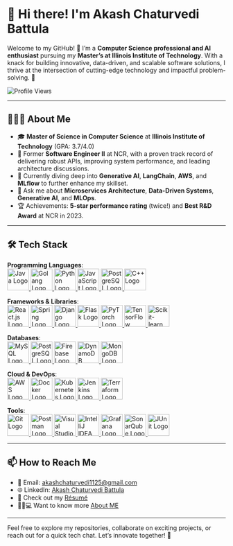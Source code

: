 # 👋 Hi there! I'm **Akash Chaturvedi Battula**

Welcome to my GitHub! 🚀 I’m a **Computer Science professional and AI enthusiast** pursuing my **Master’s at Illinois Institute of Technology**. With a knack for building innovative, data-driven, and scalable software solutions, I thrive at the intersection of cutting-edge technology and impactful problem-solving. 🌟

![Profile Views](https://komarev.com/ghpvc/?username=Akash-chatur)

---

## 👨🏻‍💻 About Me

- 🎓 **Master of Science in Computer Science** at **Illinois Institute of Technology** (GPA: 3.7/4.0)
- 🔭 Former **Software Engineer II** at NCR, with a proven track record of delivering robust APIs, improving system performance, and leading architecture discussions.
- 🌱 Currently diving deep into **Generative AI**, **LangChain**, **AWS**, and **MLflow** to further enhance my skillset.
- 💬 Ask me about **Microservices Architecture**, **Data-Driven Systems**, **Generative AI**, and **MLOps**.
- 🏆 Achievements: **5-star performance rating** (twice!) and **Best R&D Award** at NCR in 2023.

---

## 🛠 Tech Stack

**Programming Languages**:  
<a href="https://www.java.com" target="_blank">
    <img src="https://upload.wikimedia.org/wikipedia/en/3/30/Java_programming_language_logo.svg" alt="Java Logo" width="50" height="50">
</a>
<a href="https://go.dev" target="_blank">
    <img src="https://upload.wikimedia.org/wikipedia/commons/0/05/Go_Logo_Blue.svg" alt="Golang Logo" width="50" height="50">
</a>
<a href="https://www.python.org" target="_blank">
    <img src="https://upload.wikimedia.org/wikipedia/commons/c/c3/Python-logo-notext.svg" alt="Python Logo" width="50" height="50">
</a>
<a href="https://developer.mozilla.org/en-US/docs/Web/JavaScript" target="_blank">
    <img src="https://upload.wikimedia.org/wikipedia/commons/6/6a/JavaScript-logo.png" alt="JavaScript Logo" width="50" height="50">
</a>
<a href="https://www.postgresql.org/docs/" target="_blank">
    <img src="https://upload.wikimedia.org/wikipedia/commons/2/29/Postgresql_elephant.svg" alt="PostgreSQL Logo" width="50" height="50">
</a>
<a href="https://en.cppreference.com/w/" target="_blank">
    <img src="https://upload.wikimedia.org/wikipedia/commons/1/18/ISO_C%2B%2B_Logo.svg" alt="C++ Logo" width="50" height="50">
</a>


**Frameworks & Libraries**:  
<a href="https://reactjs.org/" target="_blank">
    <img src="https://upload.wikimedia.org/wikipedia/commons/a/a7/React-icon.svg" alt="React.js Logo" width="50" height="50">
</a>
<a href="https://spring.io/" target="_blank">
    <img src="https://upload.wikimedia.org/wikipedia/commons/4/44/Spring_Framework_Logo_2018.svg" alt="Spring Logo" width="50" height="50">
</a>
<a href="https://www.djangoproject.com/" target="_blank">
    <img src="https://upload.wikimedia.org/wikipedia/commons/7/75/Django_logo.svg" alt="Django Logo" width="50" height="50">
</a>
<a href="https://flask.palletsprojects.com/" target="_blank">
    <img src="https://upload.wikimedia.org/wikipedia/commons/3/3c/Flask_logo.svg" alt="Flask Logo" width="50" height="50">
</a>
<a href="https://pytorch.org/" target="_blank">
    <img src="https://upload.wikimedia.org/wikipedia/commons/1/10/PyTorch_logo_icon.svg" alt="PyTorch Logo" width="50" height="50">
</a>
<a href="https://www.tensorflow.org/" target="_blank">
    <img src="https://upload.wikimedia.org/wikipedia/commons/2/2d/Tensorflow_logo.svg" alt="TensorFlow Logo" width="50" height="50">
</a>
<a href="https://scikit-learn.org/" target="_blank">
    <img src="https://upload.wikimedia.org/wikipedia/commons/0/05/Scikit_learn_logo_small.svg" alt="Scikit-learn Logo" width="50" height="50">
</a>

**Databases**:  
<a href="https://www.mysql.com/" target="_blank">
    <img src="https://upload.wikimedia.org/wikipedia/en/d/dd/MySQL_logo.svg" alt="MySQL Logo" width="50" height="50">
</a>
<a href="https://www.postgresql.org/" target="_blank">
    <img src="https://upload.wikimedia.org/wikipedia/commons/2/29/Postgresql_elephant.svg" alt="PostgreSQL Logo" width="50" height="50">
</a>
<a href="https://firebase.google.com/" target="_blank">
    <img src="https://upload.wikimedia.org/wikipedia/commons/3/37/Firebase_Logo.svg" alt="Firebase Logo" width="50" height="50">
</a>
<a href="https://aws.amazon.com/dynamodb/" target="_blank">
    <img src="https://upload.wikimedia.org/wikipedia/commons/f/fd/DynamoDB.png" alt="DynamoDB Logo" width="50" height="50">
</a>
<a href="https://www.mongodb.com/" target="_blank">
    <img src="https://upload.wikimedia.org/wikipedia/commons/9/93/MongoDB_Logo.svg" alt="MongoDB Logo" width="50" height="50">    
</a>

**Cloud & DevOps**:  
<a href="https://aws.amazon.com/" target="_blank">
    <img src="https://upload.wikimedia.org/wikipedia/commons/9/93/Amazon_Web_Services_Logo.svg" alt="AWS Logo" width="50" height="50">
</a>
<a href="https://www.docker.com/" target="_blank">
    <img src="https://upload.wikimedia.org/wikipedia/commons/4/4e/Docker_%28container_engine%29_logo.svg" alt="Docker Logo" width="50" height="50">
</a>
<a href="https://kubernetes.io/" target="_blank">
    <img src="https://upload.wikimedia.org/wikipedia/commons/3/39/Kubernetes_logo_without_workmark.svg" alt="Kubernetes Logo" width="50" height="50">
</a>
<a href="https://www.jenkins.io/" target="_blank">
    <img src="https://upload.wikimedia.org/wikipedia/commons/e/e9/Jenkins_logo.svg" alt="Jenkins Logo" width="50" height="50">
</a>
<a href="https://www.terraform.io/" target="_blank">
    <img src="https://upload.wikimedia.org/wikipedia/commons/0/04/Terraform_Logo.svg" alt="Terraform Logo" width="50" height="50">
</a>

**Tools**:  
<a href="https://git-scm.com/" target="_blank">
    <img src="https://upload.wikimedia.org/wikipedia/commons/e/e0/Git-logo.svg" alt="Git Logo" width="50" height="50">
</a>
<a href="https://www.postman.com/" target="_blank">
    <img src="https://upload.wikimedia.org/wikipedia/commons/c/c2/Postman_%28software%29.png" alt="Postman Logo" width="50" height="50">
</a>
<a href="https://visualstudio.microsoft.com/" target="_blank">
    <img src="https://commons.wikimedia.org/wiki/File:Visual_Studio_Code_1.35_icon.svg" alt="Visual Studio Logo" width="50" height="50">
</a>
<a href="https://www.jetbrains.com/idea/" target="_blank">
    <img src="https://commons.wikimedia.org/wiki/File:JetBrains_IntelliJ_IDEA_Product_Icon.svg" alt="IntelliJ IDEA Logo" width="50" height="50">
</a>
<a href="https://grafana.com/" target="_blank">
    <img src="https://commons.wikimedia.org/wiki/File:Grafana_logo.svg" alt="Grafana Logo" width="50" height="50">
</a>
<a href="https://www.sonarsource.com/products/sonarqube/" target="_blank">
    <img src="https://commons.wikimedia.org/wiki/File:Sonarqube-48x200.png" alt="SonarQube Logo" width="50" height="50">
</a>
<a href="https://junit.org/junit5/" target="_blank">
    <img src="https://commons.wikimedia.org/wiki/File:JUnit_5_Banner.png" alt="JUnit Logo" width="50" height="50">
</a>

---

## 📫 How to Reach Me

- 📧 Email: [akashchaturvedi1125@gmail.com](mailto:akashchaturvedi1125@gmail.com)
- 🌐 LinkedIn: [Akash Chaturvedi Battula](https://www.linkedin.com/in/akash-chaturvedi-17983a169/)
- 📄 Check out my [Résumé](https://drive.google.com/file/d/16GTd0EEZFxSSJFr-wzGgwCfHiK6JLfwS/view?usp=sharing)
- 👨🏻💻 Want to know more [About ME](https://akashchaturvedibattula.web.app/)

---

Feel free to explore my repositories, collaborate on exciting projects, or reach out for a quick tech chat. Let’s innovate together! 🚀
